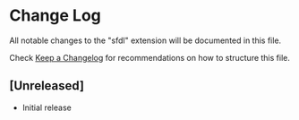 # Change Log

All notable changes to the "sfdl" extension will be documented in this file.

Check [Keep a Changelog](http://keepachangelog.com/) for recommendations on how to structure this file.

## [Unreleased]

- Initial release
